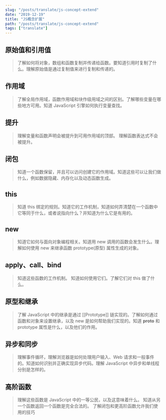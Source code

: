```yaml
---
slug: "/posts/translate/js-concept-extend"
date: "2019-12-19"
title: "JS概念扩展"
path: "/posts/translate/js-concept-extend"
tags: ["translate"]
---
```


## 原始值和引用值

> 了解如何将对象，数组和函数复制并传递给函数。要知道引用时复制了什么。理解原始值是通过复制值来进行复制和传递的。


## 作用域

> 了解全局作用域，函数作用域和块作级用域之间的区别。了解哪些变量在哪些地方可用。知道 JavaScript 引擎如何执行变量查找。

## 提升

> 理解变量和函数声明会被提升到可用作用域的顶部。 理解函数表达式不会被提升。

## 闭包

>  知道一个函数保留，并且可以访问创建它的作用域。知道这些可以让我们做什么，例如数据隐藏、内存化以及动态函数生成。

## this

> 知道 this 绑定的规则。知道它的工作机制，知道如何弄清楚在一个函数中它等同于什么，或者说指向什么？并知道为什么它是有用的。

## new

> 知道它如何与面向对象编程相关。知道用 new 调用的函数会发生什么。理解如何使用 new 来继承函数 prototype(原型) 属性生成的对象。

## apply、call、bind

> 知道这些函数的工作机制。 知道如何使用它们。了解它们对 this 做了什么。

## 原型和继承

> 了解 JavaScript 中的继承是通过 [[Prototype]] 链实现的。了解如何通过函数和对象来设置继承，以及 new 是如何帮助我们实现的。知道 __proto__ 和 prototype 属性是什么，以及他们的作用。

## 异步和同步

> 理解事件循环，理解浏览器是如何处理用户输入、Web 请求和一般事件的。知道如何识别并正确实现异步代码。理解 JavaScript 中异步和单线程分别是怎样的。

## 高阶函数

> 理解这些函数是 JavaScript 中的一等公民，以及这意味着什么。 知道从另一个函数返回一个函数是完全合法的。 了解闭包和更高阶函数允许我们使用的技巧